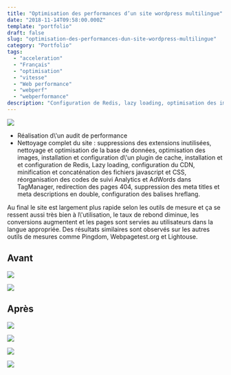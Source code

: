 ```yaml
---
title: "Optimisation des performances d’un site wordpress multilingue"
date: "2018-11-14T09:58:00.000Z"
template: "portfolio"
draft: false
slug: "optimisation-des-performances-dun-site-wordpress-multilingue"
category: "Portfolio"
tags: 
  - "acceleration"
  - "Français"
  - "optimisation"
  - "vitesse"
  - "Web performance"
  - "webperf"
  - "webperformance"
description: "Configuration de Redis, lazy loading, optimisation des images, plugin de cache, configuration du CDN, minification et concaténation des fichiers JS et CSS"
---
```


![](/media/portfolio/2018-11-14---optimisation-des-performances-dun-site-wordpress-multilingue/Capture-decran-2018-11-14-a-21-2-e1542285605404.jpg)

- Réalisation d\\'un audit de performance
- Nettoyage complet du site : suppressions des extensions inutilisées, nettoyage et optimisation de la base de données, optimisation des images, installation et configuration d\\'un plugin de cache, installation et et configuration de Redis, Lazy loading, configuration du CDN, minification et concaténation des fichiers javascript et CSS, réorganisation des codes de suivi Analytics et AdWords dans TagManager, redirection des pages 404, suppression des meta titles et meta descriptions en double, configuration des balises hreflang.

Au final le site est largement plus rapide selon les outils de mesure et ça se ressent aussi très bien à l\\'utilisation, le taux de rebond diminue, les conversions augmentent et les pages sont servies au utilisateurs dans la langue appropriée. Des résultats similaires sont observés sur les autres outils de mesures comme Pingdom, Webpagetest.org et Lightouse.

## Avant

![](/media/portfolio/2018-11-14---optimisation-des-performances-dun-site-wordpress-multilingue/Capture-d-ecran-2018-11-14-a-21.png)

![](/media/portfolio/2018-11-14---optimisation-des-performances-dun-site-wordpress-multilingue/Capture-d-ecran-2018-11-14-a-22-copie-2.png)

## Après

![](/media/portfolio/2018-11-14---optimisation-des-performances-dun-site-wordpress-multilingue/Capture-d-ecran-2018-11-14-a-22.png)

![](/media/portfolio/2018-11-14---optimisation-des-performances-dun-site-wordpress-multilingue/Capture-d-ecran-2018-11-14-a-22-copie-3.png)

![](/media/portfolio/2018-11-14---optimisation-des-performances-dun-site-wordpress-multilingue/Capture-d-ecran-2018-11-14-a-22-copie-5.png)

![](/media/portfolio/2018-11-14---optimisation-des-performances-dun-site-wordpress-multilingue/Capture-d-ecran-2018-11-14-a-22-copie-4.png)
